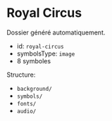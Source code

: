 # Royal Circus

Dossier généré automatiquement.

- id: `royal-circus`
- symbolsType: `image`
- 8 symboles

Structure:
- `background/`
- `symbols/`
- `fonts/`
- `audio/`


